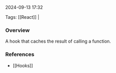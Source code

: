 
2024-09-13 17:32

Tags: [[React]] | 

### Overview
A hook that caches the result of calling a function.



### References
- [[Hooks]]

